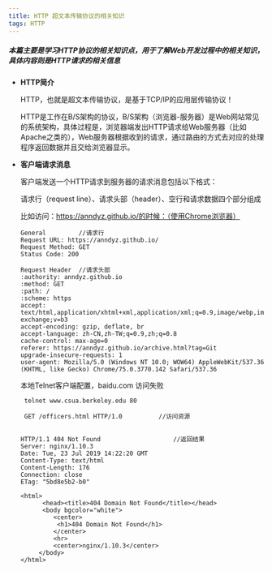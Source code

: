 ```yaml
---
title: HTTP 超文本传输协议的相关知识
tags: HTTP 
---
```

##### 本篇主要是学习HTTP协议的相关知识点，用于了解Web开发过程中的相关知识，具体内容则是HTTP请求的相关信息
<!--more-->

- **HTTP简介**

  HTTP，也就是超文本传输协议，是基于TCP/IP的应用层传输协议！

  HTTP是工作在B/S架构的协议，B/S架构（浏览器-服务器）是Web网站常见的系统架构，具体过程是，浏览器端发出HTTP请求给Web服务器（比如Apache之类的），Web服务器根据收到的请求，通过路由的方式去对应的处理程序返回数据并且交给浏览器显示。

- **客户端请求消息**

  客户端发送一个HTTP请求到服务器的请求消息包括以下格式：

  请求行（request line）、请求头部（header）、空行和请求数据四个部分组成

  比如访问：https://anndyz.github.io/的时候：（使用Chrome浏览器）

  ```shell
  General         //请求行
  Request URL: https://anndyz.github.io/
  Request Method: GET
  Status Code: 200 
  
  Request Header  //请求头部
  :authority: anndyz.github.io
  :method: GET
  :path: /
  :scheme: https
  accept: text/html,application/xhtml+xml,application/xml;q=0.9,image/webp,image/apng,*/*;q=0.8,application/signed-exchange;v=b3
  accept-encoding: gzip, deflate, br
  accept-language: zh-CN,zh-TW;q=0.9,zh;q=0.8
  cache-control: max-age=0
  referer: https://anndyz.github.io/archive.html?tag=Git
  upgrade-insecure-requests: 1
  user-agent: Mozilla/5.0 (Windows NT 10.0; WOW64) AppleWebKit/537.36 (KHTML, like Gecko) Chrome/75.0.3770.142 Safari/537.36
  ```

  本地Telnet客户端配置，baidu.com 访问失败

  ```shell
   telnet www.csua.berkeley.edu 80
   
   GET /officers.html HTTP/1.0			//访问资源
   
   
  HTTP/1.1 404 Not Found					//返回结果
  Server: nginx/1.10.3
  Date: Tue, 23 Jul 2019 14:22:20 GMT
  Content-Type: text/html
  Content-Length: 176
  Connection: close
  ETag: "5bd8e5b2-b0"
  
  <html>
        <head><title>404 Domain Not Found</title></head>
      	<body bgcolor="white">
           <center>
           	<h1>404 Domain Not Found</h1>
           </center>            
           <hr>
           <center>nginx/1.10.3</center>
       </body>
  </html>
  ```

  